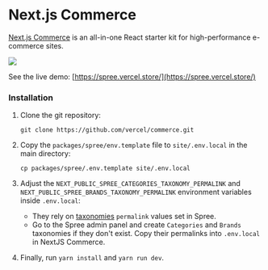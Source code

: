 # Next.js Commerce

[Next.js Commerce](https://nextjs.org/commerce) is an all-in-one React starter kit for high-performance e-commerce sites.

![](../.gitbook/assets/screenshot-2021-09-14-at-22.45.58.png)

See the live demo: [https://spree.vercel.store/](https://spree.vercel.store/)

### Installation

1.  Clone the git repository:

    ```
    git clone https://github.com/vercel/commerce.git
    ```
2.  Copy the `packages/spree/env.template` file to `site/.env.local` in the main directory:

    ```
    cp packages/spree/.env.template site/.env.local
    ```
3. Adjust the `NEXT_PUBLIC_SPREE_CATEGORIES_TAXONOMY_PERMALINK` and `NEXT_PUBLIC_SPREE_BRANDS_TAXONOMY_PERMALINK` environment variables inside `.env.local`:
   * They rely on [taxonomies](https://dev-docs.spreecommerce.org/internals/products#taxons-and-taxonomies) `permalink` values set in Spree.
   * Go to the Spree admin panel and create `Categories` and `Brands` taxonomies if they don't exist. Copy their permalinks into `.env.local` in NextJS Commerce.
4. Finally, run `yarn install` and `yarn run dev`.
